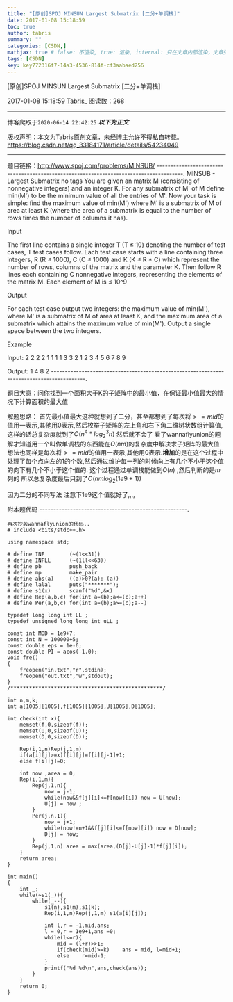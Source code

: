 ```yaml
---
title: "[原创]SPOJ MINSUN Largest Submatrix [二分+单调栈]"
date: 2017-01-08 15:18:59
toc: true
author: tabris
summary: ""
categories: [CSDN,]
mathjax: true # false: 不渲染, true: 渲染, internal: 只在文章内部渲染，文章列表中不渲染
tags: [CSDN]
key: key772316f7-14a3-4536-814f-cf3aabaed256
---
```


[原创]SPOJ MINSUN Largest Submatrix [二分+单调栈]

2017-01-08 15:18:59  [Tabris_](https://me.csdn.net/qq_33184171) 阅读数：268

---

博客爬取于`2020-06-14 22:42:25`
***以下为正文***

版权声明：本文为Tabris原创文章，未经博主允许不得私自转载。
https://blog.csdn.net/qq_33184171/article/details/54234049

<!-- more -->

---

题目链接：http://www.spoj.com/problems/MINSUB/
---------------------------------------------------------------------------------------.
MINSUB - Largest Submatrix
no tags
You are given an matrix M (consisting of nonnegative integers) and an integer K.  For any submatrix of M' of M define min(M') to be the minimum value of all the entries of M'.  Now your task is simple:  find the maximum value of min(M') where M' is a submatrix of M of area at least K (where the area of a submatrix is equal to the number of rows times the number of columns it has).

Input

The first line contains a single integer T (T ≤ 10) denoting the number of test cases, T test cases follow.  Each test case starts with a line containing three integers, R (R ≤ 1000), C (C ≤ 1000) and K (K ≤ R * C) which represent the number of rows, columns of the matrix and the parameter K.  Then follow R lines each containing C nonnegative integers, representing the elements of the matrix M.  Each element of M is ≤ 10^9

Output

For each test case output two integers:  the maximum value of min(M'), where M' is a submatrix of M of area at least K, and the maximum area of a submatrix which attains the maximum value of min(M').  Output a single space between the two integers.

Example

Input:
2
2 2 2
1 1
1 1
3 3 2
1 2 3
4 5 6
7 8 9

Output:
1 4
8 2
------------------------------------------------------------------------------------------.

题目大意：问你找到一个面积大于K的子矩阵中的最小值，在保证最小值最大的情况下计算面积的最大值


解题思路：
首先最小值最大这种就想到了二分，甚至都想到了每次将$>=mid$的值用一表示,其他用0表示,然后枚举子矩阵的左上角和右下角二维树状数组计算值,这样的话总复杂度就到了$O(n^4*log_2^3 n)$
然后就不会了
看了wannaflyunion的题解才知道用一个叫做单调栈的东西能在$O(nm)$的复杂度中解决求子矩阵的最大值
想法也同样是每次将$>=mid$的值用一表示,其他用0表示.**增加**的是在这个过程中处理了每个点向左的1的个数,然后通过维护每一列的时候向上有几个不小于这个值的向下有几个不小于这个值的. 这个过程通过单调栈能做到$O(n)$ ,然后判断的是$m$列的  所以总复杂度最后只到了$O(nmlog_2(1e9+1))$


因为二分的不同写法 注意下1e9这个值就好了,,,,



附本题代码
-----------------------------------------------------.
```
再次抄袭wannaflyunion的代码..
# include <bits/stdc++.h>

using namespace std;

# define INF        (~(1<<31))
# define INFLL      (~(1ll<<63))
# define pb         push_back
# define mp         make_pair
# define abs(a)     ((a)>0?(a):-(a))
# define lalal      puts("*******");
# define s1(x)      scanf("%d",&x)
# define Rep(a,b,c) for(int a=(b);a<=(c);a++)
# define Per(a,b,c) for(int a=(b);a>=(c);a--)

typedef long long int LL ;
typedef unsigned long long int uLL ;

const int MOD = 1e9+7;
const int N = 100000+5;
const double eps = 1e-6;
const double PI = acos(-1.0);
void fre()
{
    freopen("in.txt","r",stdin);
    freopen("out.txt","w",stdout);
}
/*************************************************/

int n,m,k;
int a[1005][1005],f[1005][1005],U[1005],D[1005];

int check(int x){
    memset(f,0,sizeof(f));
    memset(U,0,sizeof(U));
    memset(D,0,sizeof(D));

    Rep(i,1,n)Rep(j,1,m)
    if(a[i][j]>=x)f[i][j]=f[i][j-1]+1;
    else f[i][j]=0;

    int now ,area = 0;
    Rep(i,1,m){
        Rep(j,1,n){
            now = j-1;
            while(now&&f[j][i]<=f[now][i]) now = U[now];
            U[j] = now ;
        }
        Per(j,n,1){
            now = j+1;
            while(now!=n+1&&f[j][i]<=f[now][i]) now = D[now];
            D[j] = now;
        }
        Rep(j,1,n) area = max(area,(D[j]-U[j]-1)*f[j][i]);
    }
    return area;
}

int main()
{
    int _;
    while(~s1(_)){
        while(_--){
            s1(n),s1(m),s1(k);
            Rep(i,1,n)Rep(j,1,m) s1(a[i][j]);

            int l,r = -1,mid,ans;
            l = 0,r = 1e9+1,ans =0;
            while(l<=r){
                mid = (l+r)>>1;
                if(check(mid)>=k)    ans = mid, l=mid+1;
                else    r=mid-1;
            }
            printf("%d %d\n",ans,check(ans));
        }
    }
    return 0;
}

```
